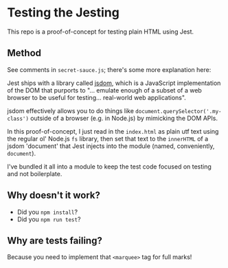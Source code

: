 # Testing the Jesting

This repo is a proof-of-concept for testing plain HTML using Jest.

## Method

See comments in `secret-sauce.js`; there's some more explanation here:

Jest ships with a library called [jsdom](https://github.com/jsdom/jsdom), which is a JavaScript implementation of the DOM that purports to "... emulate enough of a subset of a web browser to be useful for testing... real-world web applications".

jsdom effectively allows you to do things like `document.querySelector('.my-class')` outside of a browser (e.g. in Node.js) by mimicking the DOM APIs.

In this proof-of-concept, I just read in the `index.html` as plain utf text using the regular ol' Node.js `fs` library, then set that text to the `innerHTML` of a jsdom 'document' that Jest injects into the module (named, conveniently, `document`).

I've bundled it all into a module to keep the test code focused on testing and not boilerplate.

## Why doesn't it work?

- Did you `npm install`?
- Did you `npm run test`?

## Why are tests failing?

Because you need to implement that `<marquee>` tag for full marks!

